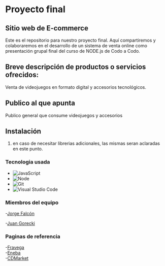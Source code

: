# Proyecto final

## Sitio web de E-commerce 

Este es el repositorio para nuestro proyecto final. Aquí compartiremos y colaboraremos en el desarrollo de un sistema de venta online como presentación grupal final del curso de NODE.js de Codo a Codo.

## Breve descripción de productos o servicios ofrecidos:

 Venta de videojuegos en formato digital y accesorios tecnológicos.

## Publico al que apunta

Publico general que consume videojuegos y accesorios
## Instalación

1. en caso de necesitar librerias adicionales, las mismas seran aclaradas en este punto.

### Tecnologia usada

- ![JavaScript](https://img.shields.io/badge/JavaScript-<Latest>-yellow)
- ![Node](https://img.shields.io/badge/Node-<Latest>-green)
- ![Git](https://img.shields.io/badge/Git-<Latest>-orange)
- ![Visual Studio Code](https://img.shields.io/badge/VS%20Code-<Latest>-blueviolet)

### Miembros del equipo

-[Jorge Falcón](https://github.com/Luckyjorge)  
 
-[Juan Gorecki](https://github.com/juangorecki) 
 
 ### Paginas de referencia

-[Fravega](https://www.fravega.com/)  
-[Eneba](https://www.eneba.com)  
-[CDMarket](https://www.cdmarket.com.ar)  
